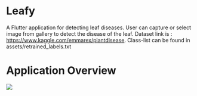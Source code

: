 # Leafy

A Flutter application for detecting leaf diseases. User can capture or select image from gallery to detect the disease of the leaf.
Dataset link is : https://www.kaggle.com/emmarex/plantdisease. Class-list can be found in assets/retrained_labels.txt
# Application Overview
<p align="center">
  
![](https://user-images.githubusercontent.com/38004971/120685422-a28fd700-c4c1-11eb-9a13-e2f89cc8c57d.gif)

</p>
